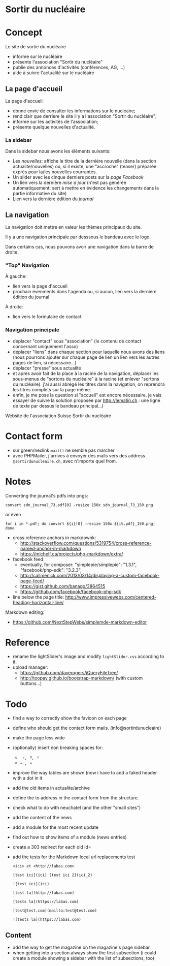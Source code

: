 # Sortir du nucléaire

# Concept

Le site de sortie du nucléaire 

- informe sur le nucléaire
- présente l'association "Sortir du nucléaire"
- publie des annonces d'activités (conférences, AG, ...)
- aide à suivre l'actualité sur le nucléaire

## La page d'accueil

La page d'accueil:

- donne envie de consulter les informations sur le nucléaire;
- rend clair que derriere le site il y a l'association "Sortir du nucléaire";
- informe sur les activités de l'association;
- présente quelque nouvelles d'actualité.

### La sidebar

Dans la sidebar nous avons les éléments suivants:

- Les _nouvelles_: affiche le titre de la dernière nouvelle (dans la section actualite/nouvelles) ou, si il existe, une "accroche" (teaser) préparée exprès pour la/les nouvelles courrantes.
- Un slider avec les cinque derniers posts sur la _page Facebook_
- Un lien vers la dernière _mise à jour_ (n'est pas générée automatiquement; sert à mettre en évidence les changements dans la partie informative du site)
- Lien vers la dernière édition du _journal_


## La navigation

La navigation doit mettre en valeur les thèmes principaux du site.

Il y a une navigation principale par desssous le bandeau avec le logo.

Dans certains cas, nous pouvons avoir une navigation dans la barre de droite.


### "Top" Navigation

À gauche:

- lien vers la page d'accueil
- prochain évenments dans l'agenda ou, si aucun, lien vers la dernière édition du journal

À droite:

- lien vers le formulaire de contact

###  Navigation principale


- déplacer "contact" sous "association" (le contenu de contact
  concernant uniquement l'asso)
- déplacer "liens" dans chaque section pour laquelle nous avons des
  liens (nous pourrons ajouter sur chaque page de lien un lien vers les
  autres pages de lien, si nécessaire...)
- déplacer "presse" sous actualité
- et après avoir fait de la place à la racine de la navigation,
  déplacer les sous-menus de "sortons du nucléaire" à la racine (et
  enlever "sortons du nucléaire).
  j'ai aussi abrégé les titres dans la navigation, on reprendra les
  titres complets sur la page même.
- enfin, je me pose la question si "accueil" est encore nécessaire. je
  vais essayer de suivre la solution proposée par http://lematin.ch :
  une ligne de texte par dessus le bandeau principal...)

Website de l'association Suisse Sortir du nucléaire

# Contact form

- sur green/nexlink `mail()` ne semble pas marcher
- avec PHPMailer, j'arrives à envoyer des mails vers des address `@sortirdunucleaire.ch`, avec n'importe quel from.

# Notes

Converting the journal's pdfs into pngs:

    convert sdn_journal_73.pdf[0] -resize 150x sdn_journal_73_150.png

or even 

    for i in *.pdf; do convert ${i}[0] -resize 150x ${i%.pdf}_150.png; done

- cross reference anchors in markdownk:
  - <http://stackoverflow.com/questions/5319754/cross-reference-named-anchor-in-markdown>
  - <https://michelf.ca/projects/php-markdown/extra/>
- facebook feed:
    - eventually, for composer:
        "simplepie/simplepie": "1.3.1",
        "facebook/php-sdk": "3.2.3",
    - http://callmenick.com/2013/03/14/displaying-a-custom-facebook-page-feed/
    - https://gist.github.com/banago/3864515
    - https://github.com/facebook/facebook-php-sdk
- line below the page title: http://www.impressivewebs.com/centered-heading-horizontal-line/

Markdown editing:

- https://github.com/NextStepWebs/simplemde-markdown-editor

# Reference

- rename the lightSlider's image and modify `lightSlider.css` according to it.
- upload manager:
  - https://github.com/daverogers/jQueryFileTree/
  - http://toopay.github.io/bootstrap-markdown/ (with custom buttons...)

# Todo

- find a way to correctly show the favicon on each page
- define who should get the contact form mails. (info@sortirdunucleaire)
- make the page less wide
- (optionally) insert non breaking spaces for:
  - ` :`, ` ?`, ` !`
  - `« `, ` »`
- improve the way tables are shown (now i have to add a faked header with a dot in it
- add the old items in actualite/archive
- define the to address in the contact form from the structure.
- check what to do with neuchatel (and the other "small sites")
- add the content of the news
- add a module for the most recent update
- find out how to show items of a module (news entries)
- create a 303 redirect for each old id=
- add the tests for the Markdown local url replacements
      test

      <ici> et <http://labas.com>

      [test ici](ici) [test ici 2](ici_2)

      ![test ici](ici)

      [test la](http://labas.com)

      [tests la](https://labas.com)

      [test@test.com](mailto:test@test.com)

      ![tests la](https://labas.com)
 

## Content

- add the way to get the magazine on the magazine's page sidebar.
- when getting into a section always show the first subsection (i could create a module showing a sidebar with the list of subsections, too)
